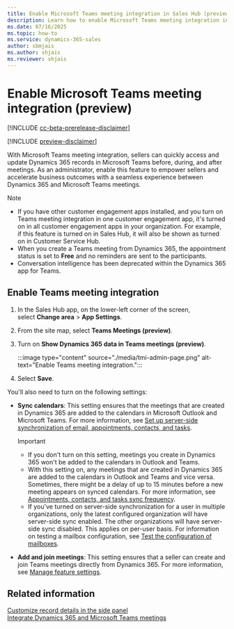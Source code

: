 ```yaml
---
title: Enable Microsoft Teams meeting integration in Sales Hub (preview)
description: Learn how to enable Microsoft Teams meeting integration in Sales Hub apps.
ms.date: 07/16/2025
ms.topic: how-to
ms.service: dynamics-365-sales
author: sbmjais
ms.author: shjais
ms.reviewer: shjais 
---
```


# Enable Microsoft Teams meeting integration (preview)

[!INCLUDE [cc-beta-prerelease-disclaimer](../../includes/cc-beta-prerelease-disclaimer.md)]

[!INCLUDE [preview-disclaimer](../../includes/preview-disclaimer.md)]

With Microsoft Teams meeting integration, sellers can quickly access and update Dynamics 365 records in Microsoft Teams before, during, and after meetings. As an administrator, enable this feature to empower sellers and accelerate business outcomes with a seamless experience between Dynamics 365 and Microsoft Teams meetings.

> [!NOTE]
> - If you have other customer engagement apps installed, and you turn on Teams meeting integration in one customer engagement app, it's turned on in all customer engagement apps in your organization. For example, if this feature is turned on in Sales Hub, it will also be shown as turned on in Customer Service Hub.
> - When you create a Teams meeting from Dynamics 365, the appointment status is set to **Free** and no reminders are sent to the participants.
> - Conversation intelligence has been deprecated within the Dynamics 365 app for Teams.

## Enable Teams meeting integration

1. In the Sales Hub app, on the lower-left corner of the screen, select **Change area** > **App Settings**.

2. From the site map, select **Teams Meetings (preview)**.

3. Turn on **Show Dynamics 365 data in Teams meetings (preview)**.

    :::image type="content" source="./media/tmi-admin-page.png" alt-text="Enable Teams meeting integration.":::

4. Select **Save**.

You'll also need to turn on the following settings:

- **Sync calendars**: This setting ensures that the meetings that are created in Dynamics 365 are added to the calendars in Microsoft Outlook and Microsoft Teams. For more information, see [Set up server-side synchronization of email, appointments, contacts, and tasks](/power-platform/admin/set-up-server-side-synchronization-of-email-appointments-contacts-and-tasks).

    > [!IMPORTANT]
    >
    > - If you don't turn on this setting, meetings you create in Dynamics 365 won't be added to the calendars in Outlook and Teams.
    > - With this setting on, any meetings that are created in Dynamics 365 are added to the calendars in Outlook and Teams and vice versa. Sometimes, there might be a delay of up to 15 minutes before a new meeting appears on synced calendars. For more information, see [Appointments, contacts, and tasks sync frequency](/power-platform/admin/server-side-synchronization#appointments-contacts-and-tasks-sync-frequency).
    > - If you've turned on server-side synchronization for a user in multiple organizations, only the latest configured organization will have server-side sync enabled. The other organizations will have server-side sync disabled. This applies on per-user basis. For information on testing a mailbox configuration, see [Test the configuration of mailboxes](/power-platform/admin/connect-exchange-online#test-the-configuration-of-mailboxes).


- **Add and join meetings**: This setting ensures that a seller can create and join Teams meetings directly from Dynamics 365. For more information, see [Manage feature settings](/power-platform/admin/settings-features).

## Related information

[Customize record details in the side panel](customize-record-side-panel.md)    
[Integrate Dynamics 365 and Microsoft Teams meetings](teams-meeting-integration.md)
